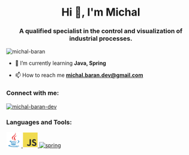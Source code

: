 <h1 align="center">Hi 👋, I'm Michal</h1>
<h3 align="center">A qualified specialist in the control and visualization of industrial processes.</h3>

<p align="left"> <img src="https://komarev.com/ghpvc/?username=michal-baran&label=Profile%20views&color=0e75b6&style=flat" alt="michal-baran" /> </p>

- 🌱 I’m currently learning **Java, Spring**

- 📫 How to reach me **michal.baran.dev@gmail.com**

<h3 align="left">Connect with me:</h3>
<p align="left">
<a href="https://linkedin.com/in/michal-baran-dev" target="blank"><img align="center" src="https://raw.githubusercontent.com/rahuldkjain/github-profile-readme-generator/master/src/images/icons/Social/linked-in-alt.svg" alt="michal-baran-dev" height="30" width="40" /></a>
</p>

<h3 align="left">Languages and Tools:</h3>
<p align="left"> <a href="https://www.java.com" target="_blank" rel="noreferrer"> <img src="https://raw.githubusercontent.com/devicons/devicon/master/icons/java/java-original.svg" alt="java" width="40" height="40"/> </a> <a href="https://developer.mozilla.org/en-US/docs/Web/JavaScript" target="_blank" rel="noreferrer"> <img src="https://raw.githubusercontent.com/devicons/devicon/master/icons/javascript/javascript-original.svg" alt="javascript" width="40" height="40"/> </a> <a href="https://spring.io/" target="_blank" rel="noreferrer"> <img src="https://www.vectorlogo.zone/logos/springio/springio-icon.svg" alt="spring" width="40" height="40"/> </a> </p>
